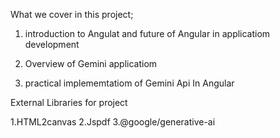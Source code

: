 What we cover in this project;

1. introduction to Angulat and future of Angular in applicatiom development

2. Overview of Gemini applicatiom

3. practical implememtatiom of Gemini Api In Angular





 External Libraries for project

1.HTML2canvas
2.Jspdf
3.@google/generative-ai